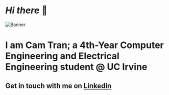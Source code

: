 # *Hi there* 👋

![Banner](https://user-images.githubusercontent.com/55002078/148845187-914d6c72-39cc-492f-a1d3-bc0047dfcf45.JPG)

# I am Cam Tran; a 4th-Year Computer Engineering and Electrical Engineering student @ UC Irvine

## Get in touch with me on [Linkedin](https://www.linkedin.com/in/camtran925/)  

<!--
**camtran123510/camtran123510** is a ✨ _special_ ✨ repository because its `README.md` (this file) appears on your GitHub profile.

Here are some ideas to get you started:

- 🔭 I’m currently working on ...
- 🌱 I’m currently learning ...
- 👯 I’m looking to collaborate on ...
- 🤔 I’m looking for help with ...
- 💬 Ask me about ...
- 📫 How to reach me: ...
- 😄 Pronouns: ...
- ⚡ Fun fact: ...
-->

